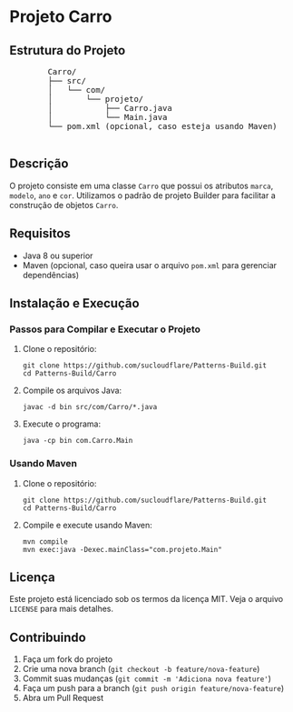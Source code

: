  <h1>Projeto Carro</h1>
        
 <h2>Estrutura do Projeto</h2>
        <pre>
        Carro/
        ├── src/
        │   └── com/
        │       └── projeto/
        │           ├── Carro.java
        │           └── Main.java
        └── pom.xml (opcional, caso esteja usando Maven)
        </pre>
        
 <h2>Descrição</h2>
 <p>O projeto consiste em uma classe <code>Carro</code> que possui os atributos <code>marca</code>, <code>modelo</code>, <code>ano</code> e <code>cor</code>. Utilizamos o padrão de projeto Builder para facilitar a construção de objetos <code>Carro</code>.</p>
        
  <h2>Requisitos</h2>
  <ul>
  <li>Java 8 ou superior</li>
  <li>Maven (opcional, caso queira usar o arquivo <code>pom.xml</code> para gerenciar dependências)</li>
  </ul>
        
 <h2>Instalação e Execução</h2>
 <h3>Passos para Compilar e Executar o Projeto</h3>
   <ol>
   <li>Clone o repositório:
    <pre><code>git clone https://github.com/sucloudflare/Patterns-Build.git
cd Patterns-Build/Carro</code></pre>
    </li>
    <li>Compile os arquivos Java:
     <pre><code>javac -d bin src/com/Carro/*.java</code></pre>
     </li>
     <li>Execute o programa:
     <pre><code>java -cp bin com.Carro.Main</code></pre>
        </li>
     </ol>
        
  <h3>Usando Maven</h3>
    <ol>
   <li>Clone o repositório:
    <pre><code>git clone https://github.com/sucloudflare/Patterns-Build.git
cd Patterns-Build/Carro</code></pre>
    </li>
    <li>Compile e execute usando Maven:
     <pre><code>mvn compile
mvn exec:java -Dexec.mainClass="com.projeto.Main"</code></pre>
     </li>
    </ol>
        
  <h2>Licença</h2>
  <p>Este projeto está licenciado sob os termos da licença MIT. Veja o arquivo <code>LICENSE</code> para mais detalhes.</p>
        
 <h2>Contribuindo</h2>
  <ol>
   <li>Faça um fork do projeto</li>
  <li>Crie uma nova branch (<code>git checkout -b feature/nova-feature</code>)</li>
   <li>Commit suas mudanças (<code>git commit -m 'Adiciona nova feature'</code>)</li>
  <li>Faça um push para a branch (<code>git push origin feature/nova-feature</code>)</li>
  <li>Abra um Pull Request</li>
   </ol>
  </div>
